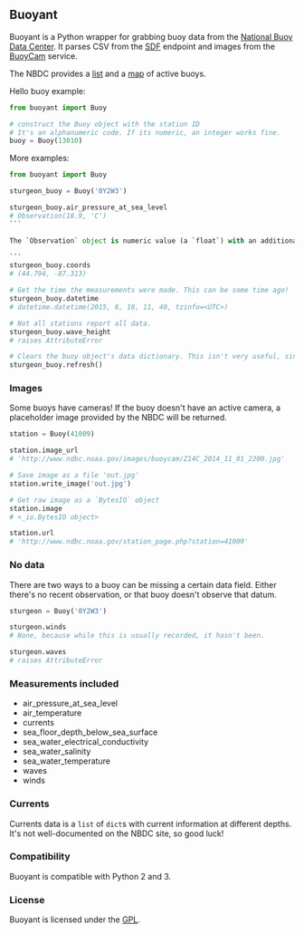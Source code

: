 ## Buoyant

Buoyant is a Python wrapper for grabbing buoy data from the [National Buoy Data Center](http://www.ndbc.noaa.gov). It parses CSV from the [SDF](http://sdf.ndbc.noaa.gov) endpoint and images from the [BuoyCam](http://www.ndbc.noaa.gov/buoycams.shtml) service.

The NBDC provides a [list](http://sdf.ndbc.noaa.gov/stations.shtml) and a [map](http://sdf.ndbc.noaa.gov) of active buoys.

Hello buoy example:

````python
from buoyant import Buoy

# construct the Buoy object with the station ID
# It's an alphanumeric code. If its numeric, an integer works fine.
buoy = Buoy(13010)
````

More examples:

````python
from buoyant import Buoy

sturgeon_buoy = Buoy('0Y2W3')

sturgeon_buoy.air_pressure_at_sea_level
# Observation(18.9, 'C')
```

The `Observation` object is numeric value (a `float`) with an additional attribute, `unit`. Generally this is an abbreviation for a metric unit or composition of units.

```
sturgeon_buoy.coords
# (44.794, -87.313)

# Get the time the measurements were made. This can be some time ago!
sturgeon_buoy.datetime
# datetime.datetime(2015, 8, 18, 11, 40, tzinfo=<UTC>)

# Not all stations report all data.
sturgeon_buoy.wave_height
# raises AttributeError

# Clears the buoy object's data dictionary. This isn't very useful, since the buoys update only every hour or so
sturgeon_buoy.refresh()
````

### Images

Some buoys have cameras! If the buoy doesn't have an active camera, a placeholder image provided by the NBDC will be returned.

````python
station = Buoy(41009)

station.image_url
# 'http://www.ndbc.noaa.gov/images/buoycam/Z14C_2014_11_01_2200.jpg'

# Save image as a file 'out.jpg'
station.write_image('out.jpg')

# Get raw image as a `BytesIO` object
station.image
# <_io.BytesIO object>

station.url
# 'http://www.ndbc.noaa.gov/station_page.php?station=41009'
````

### No data

There are two ways to a buoy can be missing a certain data field. Either there's no recent observation, or that buoy doesn't observe that datum.

````python
sturgeon = Buoy('0Y2W3')

sturgeon.winds
# None, because while this is usually recorded, it hasn't been.

sturgeon.waves
# raises AttributeError
````

### Measurements included

* air_pressure_at_sea_level
* air_temperature
* currents
* sea_floor_depth_below_sea_surface
* sea_water_electrical_conductivity
* sea_water_salinity
* sea_water_temperature
* waves
* winds

### Currents

Currents data is a `list` of `dict`s with current information at different depths. It's not well-documented on the NBDC site, so good luck!

### Compatibility

Buoyant is compatible with Python 2 and 3.

### License

Buoyant is licensed under the [GPL](http://www.gnu.org/licenses/#GPL).
